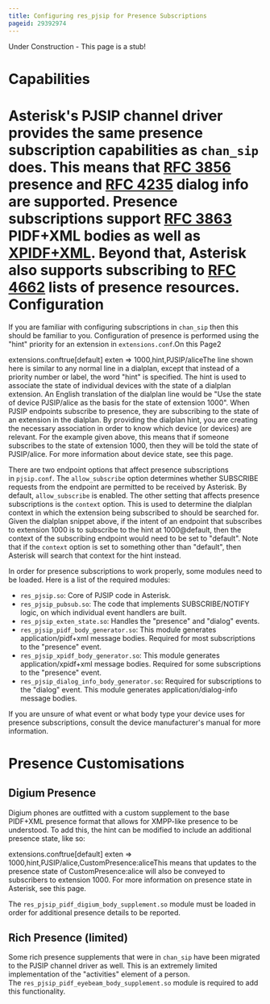 ```yaml
---
title: Configuring res_pjsip for Presence Subscriptions
pageid: 29392974
---
```


Under Construction - This page is a stub!

Capabilities
============

Asterisk's PJSIP channel driver provides the same presence subscription capabilities as `chan_sip` does. This means that [RFC 3856](http://tools.ietf.org/html/rfc3856) presence and [RFC 4235](http://www.rfc-editor.org/rfc/rfc4235.txt) dialog info are supported. Presence subscriptions support [RFC 3863](http://tools.ietf.org/html/rfc3863) PIDF+XML bodies as well as [XPIDF+XML](http://tools.ietf.org/html/draft-rosenberg-impp-pidf-00). Beyond that, Asterisk also supports subscribing to [RFC 4662](http://tools.ietf.org/html/rfc4662) lists of presence resources.  
Configuration
=============

If you are familiar with configuring subscriptions in `chan_sip` then this should be familiar to you. Configuration of presence is performed using the "hint" priority for an extension in `extensions.conf`.On this Page2

extensions.conftrue[default]
exten => 1000,hint,PJSIP/aliceThe line shown here is similar to any normal line in a dialplan, except that instead of a priority number or label, the word "hint" is specified. The hint is used to associate the state of individual devices with the state of a dialplan extension. An English translation of the dialplan line would be "Use the state of device PJSIP/alice as the basis for the state of extension 1000". When PJSIP endpoints subscribe to presence, they are subscribing to the state of an extension in the dialplan. By providing the dialplan hint, you are creating the necessary association in order to know which device (or devices) are relevant. For the example given above, this means that if someone subscribes to the state of extension 1000, then they will be told the state of PJSIP/alice. For more information about device state, see this page.

There are two endpoint options that affect presence subscriptions in `pjsip.conf`. The `allow_subscribe` option determines whether SUBSCRIBE requests from the endpoint are permitted to be received by Asterisk. By default, `allow_subscribe` is enabled. The other setting that affects presence subscriptions is the `context` option. This is used to determine the dialplan context in which the extension being subscribed to should be searched for. Given the dialplan snippet above, if the intent of an endpoint that subscribes to extension 1000 is to subscribe to the hint at 1000@default, then the context of the subscribing endpoint would need to be set to "default". Note that if the `context` option is set to something other than "default", then Asterisk will search that context for the hint instead.

In order for presence subscriptions to work properly, some modules need to be loaded. Here is a list of the required modules:

* `res_pjsip.so`: Core of PJSIP code in Asterisk.
* `res_pjsip_pubsub.so`: The code that implements SUBSCRIBE/NOTIFY logic, on which individual event handlers are built.
* `res_pjsip_exten_state.so`: Handles the "presence" and "dialog" events.
* `res_pjsip_pidf_body_generator.so`: This module generates application/pidf+xml message bodies. Required for most subscriptions to the "presence" event.
* `res_pjsip_xpidf_body_generator.so`: This module generates application/xpidf+xml message bodies. Required for some subscriptions to the "presence" event.
* `res_pjsip_dialog_info_body_generator.so`: Required for subscriptions to the "dialog" event. This module generates application/dialog-info message bodies.

If you are unsure of what event or what body type your device uses for presence subscriptions, consult the device manufacturer's manual for more information.

Presence Customisations
=======================

Digium Presence
---------------

Digium phones are outfitted with a custom supplement to the base PIDF+XML presence format that allows for XMPP-like presence to be understood. To add this, the hint can be modified to include an additional presence state, like so:

extensions.conftrue[default]
exten => 1000,hint,PJSIP/alice,CustomPresence:aliceThis means that updates to the presence state of CustomPresence:alice will also be conveyed to subscribers to extension 1000. For more information on presence state in Asterisk, see this page.

The `res_pjsip_pidf_digium_body_supplement.so` module must be loaded in order for additional presence details to be reported.

Rich Presence (limited)
-----------------------

Some rich presence supplements that were in `chan_sip` have been migrated to the PJSIP channel driver as well. This is an extremely limited implementation of the "activities" element of a person. The `res_pjsip_pidf_eyebeam_body_supplement.so` module is required to add this functionality.

